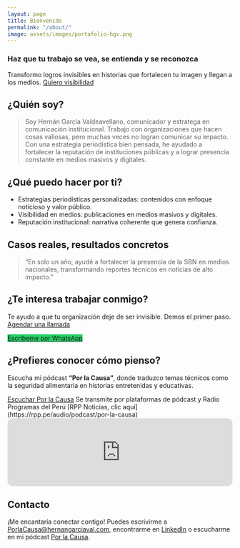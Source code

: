 ```yaml
---
layout: page
title: Bienvenido
permalink: "/about/"
image: assets/images/portafolio-hgv.png
---
```


### Haz que tu trabajo se vea, se entienda y se reconozca
Transformo logros invisibles en historias que fortalecen tu imagen y llegan a los medios.
[Quiero visibilidad](mailto:PorlaCausa@hernangarciaval.com)

## ¿Quién soy?
> Soy Hernán García Valdeavellano, comunicador y estratega en comunicación institucional.
> Trabajo con organizaciones que hacen cosas valiosas, pero muchas veces no logran comunicar su impacto. Con una estrategia periodística bien pensada, he ayudado a fortalecer la reputación de instituciones públicas y a lograr presencia constante en medios masivos y digitales.

## ¿Qué puedo hacer por ti?
- Estrategias periodísticas personalizadas: contenidos con enfoque noticioso y valor público.
- Visibilidad en medios: publicaciones en medios masivos y digitales.
- Reputación institucional: narrativa coherente que genera confianza.

## Casos reales, resultados concretos
>  “En solo un año, ayudé a fortalecer la presencia de la SBN en medios nacionales, transformando reportes técnicos en noticias de alto impacto.”
        
## ¿Te interesa trabajar conmigo?
Te ayudo a que tu organización deje de ser invisible. Demos el primer paso.
    [Agendar una llamada](mailto:PorlaCausa@hernangarciaval.com)
    <p><a href="https://wa.me/+51992730067" class="cta" style="background-color: #25d366;">Escríbeme por WhatsApp</a></p>

## ¿Prefieres conocer cómo pienso?
<p>Escucha mi pódcast <strong>“Por la Causa”</strong>, donde traduzco temas técnicos como la seguridad alimentaria en historias entretenidas y educativas.</p>
    <a href="https://rpp.pe/audio/podcast/por-la-causa" class="cta">Escuchar Por la Causa</a>
Se transmite por plataformas de pódcast y Radio Programas del Perú [RPP Noticias, clic aquí](https://rpp.pe/audio/podcast/por-la-causa) 
<iframe style="border-radius:12px" src="https://open.spotify.com/embed/show/4sZ8qT1zlrlg161D1Pw88e?utm_source=generator" width="100%" height="152" frameBorder="0" allowfullscreen="" allow="autoplay; clipboard-write; encrypted-media; fullscreen; picture-in-picture" loading="lazy"></iframe>

 ## Contacto

¡Me encantaría conectar contigo! Puedes escrivirme a [PorlaCausa@hernangarciaval.com](mailto:PorlaCausa@hernangarciaval.com), encontrarme en [LinkedIn](https://www.linkedin.com/in/hernangarciavaldeavellano/) o escucharme en mi pódcast [Por la Causa](https://rpp.pe/audio/podcast/por-la-causa).

